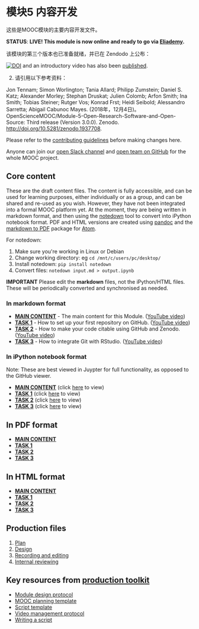 # 模块5 内容开发

这些是MOOC模块的主要内容开发文件。

**STATUS**: **LIVE! This module is now online and ready to go via [Eliademy](https://eliademy.com/catalog/oer/module-5-open-research-software-and-open-source.html).**

该模块的第三个版本也已准备就绪，并已在 Zendodo 上公布：

[![DOI](https://zenodo.org/badge/DOI/10.5281/zenodo.1434288.svg)](https://doi.org/10.5281/zenodo.1434288) and an introductory video has also been [published](https://www.youtube.com/watch?v=1fwGliIyAZs).

2. 请引用以下参考资料：

Jon Tennam; Simon Worlington; Tania Allard; Philipp Zumstein; Daniel S. Katz; Alexander Morley; Stephan Druskat; Julien Colomb; Arfon Smith; Ina Smith; Tobias Steiner; Rutger Vos; Konrad Frst; Heidi Seibold; Alessandro Sarretta; Abigail Cabunoc Mayes. (2018年，12月4日)。 OpenScienceMOOC/Module-5-Open-Research-Software-and-Open-Source: Third release (Version 3.0.0). Zenodo. <http://doi.org/10.5281/zenodo.1937708>.

Please refer to the [contributing guidelines](https://github.com/OpenScienceMOOC/Module-5-Open-Research-Software-and-Open-Source/blob/master/CONTRIBUTING.md) before making changes here.

Anyone can join our [open Slack channel](https://osmooc.herokuapp.com/) and [open team on GitHub](https://open-science-mooc-invite.herokuapp.com/) for the whole MOOC project.

## Core content

These are the draft content files. The content is fully accessible, and can be used for learning purposes, either individually or as a group, and can be shared and re-used as you wish. However, they have not been integrated into a formal MOOC platform yet. At the moment, they are being written in markdown format, and then using the [notedown](https://github.com/aaren/notedown) tool to convert into iPython notebook format. PDF and HTML versions are created using [pandoc](https://pandoc.org/demos.html) and the [markdown to PDF](https://atom.io/packages/markdown-pdf) package for [Atom](https://atom.io/).

For notedown:

1. Make sure you're working in Linux or Debian
2. Change working directory: eg `cd /mnt/c/users/pc/desktop/`
3. Install notedown: `pip install notedown`
4. Convert files: `notedown input.md > output.ipynb`

**IMPORTANT** Please edit the **markdown** files, not the iPython/HTML files. These will be periodically converted and synchronised as needed.

### In markdown format

- [**MAIN CONTENT**](MAIN.md) - The main content for this Module. ([YouTube video](https://www.youtube.com/watch?v=BHrOEmKk5zM))
- [**TASK 1**](Task_1.md) - How to set up your first repository on GitHub. ([YouTube video](https://www.youtube.com/watch?v=AnftV9HBPSc&t=4s))
- [**TASK 2**](Task_2.md) - How to make your code citable using GitHub and Zenodo. ([YouTube video](https://www.youtube.com/watch?v=pjsbBQYOOaE&t=4s))
- [**TASK 3**](Task_3.md) - How to integrate Git with RStudio. ([YouTube video](https://www.youtube.com/watch?v=Q-6jfjSAspA))

### In iPython notebook format

Note: These are best viewed in Juypter for full functionality, as opposed to the GitHub viewer.

- [**MAIN CONTENT**](MAIN.ipynb) (click [here](https://nbviewer.jupyter.org/github/OpenScienceMOOC/Module-5-Open-Research-Software-and-Open-Source/blob/master/content_development/MAIN.ipynb) to view)
- [**TASK 1**](Task_1.ipynb) (click [here](https://nbviewer.jupyter.org/github/OpenScienceMOOC/Module-5-Open-Research-Software-and-Open-Source/blob/master/content_development/Task_1.ipynb) to view)
- [**TASK 2**](Task_2.ipynb) (click [here](https://nbviewer.jupyter.org/github/OpenScienceMOOC/Module-5-Open-Research-Software-and-Open-Source/blob/master/content_development/Task_2.ipynb) to view)
- [**TASK 3**](Task_3.ipynb) (click [here](https://nbviewer.jupyter.org/github/OpenScienceMOOC/Module-5-Open-Research-Software-and-Open-Source/blob/master/content_development/Task_3.ipynb) to view)

## In PDF format

- [**MAIN CONTENT**](MAIN.pdf)
- [**TASK 1**](Task_1.pdf)
- [**TASK 2**](Task_2.pdf)
- [**TASK 3**](Task_3.pdf)

## In HTML format

- [**MAIN CONTENT**](MAIN.html)
- [**TASK 1**](Task_1.html)
- [**TASK 2**](Task_2.html)
- [**TASK 3**](Task_3.html)

## Production files

1. [Plan](01-plan.md) 
2. [Design](02-design.md)
3. [Recording and editing](03-recording.md)
4. [Internal reviewing](04-quizzes.md)

## Key resources from [production toolkit](https://github.com/OpenScienceMOOC/Module-5-Open-Research-Software-and-Open-Source/tree/master/production_toolkit)

- [Module design protocol](https://github.com/OpenScienceMOOC/Module-5-Open-Research-Software-and-Open-Source/blob/master/production_toolkit/MODULE_DESIGN_PROTOCOL.md)
- [MOOC planning template](https://github.com/OpenScienceMOOC/Module-5-Open-Research-Software-and-Open-Source/blob/master/production_toolkit/MOOC_planning_template.md)
- [Script template](https://github.com/OpenScienceMOOC/Module-5-Open-Research-Software-and-Open-Source/blob/master/production_toolkit/Script_template.md)
- [Video management protocol](https://github.com/OpenScienceMOOC/Module-5-Open-Research-Software-and-Open-Source/blob/master/production_toolkit/Video_management_protocol.md)
- [Writing a script](https://github.com/OpenScienceMOOC/Module-5-Open-Research-Software-and-Open-Source/blob/master/production_toolkit/Writing_a_script.md)